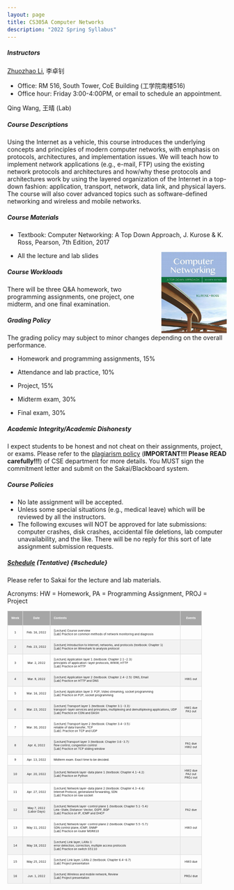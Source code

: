 ```yaml
---
layout: page
title: CS305A Computer Networks
description: "2022 Spring Syllabus"
---
```



##### **Instructors**

[Zhuozhao Li](https://zhuozhaoli.github.io/), 李卓钊
- Office: RM 516, South Tower, CoE Building (工学院南楼516)
- Office hour: Friday 3:00-4:00PM, or email to schedule an appointment.


Qing Wang, 王晴 (Lab)

##### **Course Descriptions**

Using the Internet as a vehicle, this course introduces the underlying concepts and principles of modern computer networks, with emphasis on protocols, architectures, and implementation issues. We will teach how to implement network applications (e.g., e-mail, FTP) using the existing network protocols and architectures and how/why these protocols and architectures work by using the layered organization of the Internet in a top-down fashion: application, transport, network, data link, and physical layers. The course will also cover advanced topics such as software-defined networking and wireless and mobile networks.

##### **Course Materials**

- Textbook: Computer Networking: A Top Down Approach, J. Kurose & K. Ross, Pearson, 7th Edition, 2017
<img style="float: right;" src="/assets/img/textbook.jpg" alt="drawing" width="150"/>

- All the lecture and lab slides


##### **Course Workloads**

There will be three Q&A homework, two programming assignments, one project, one midterm, and one final examination. 

##### **Grading Policy**

The grading policy may subject to minor changes depending on the overall performance.

- Homework and programming assignments, 15%

- Attendance and lab practice, 10%

- Project, 15%

- Midterm exam, 30%

- Final exam, 30%

##### **Academic Integrity/Academic Dishonesty**

I expect students to be honest and not cheat on their assignments, project, or exams. 
Please refer to the [plagiarism policy](/assets/Plagiarism_Policy.pdf) (**IMPORTANT!!! Please READ carefully!!!**) of CSE department for more details.
You MUST sign the commitment letter and submit on the Sakai/Blackboard system.

##### **Course Policies**

- No late assignment will be accepted.
- Unless some special situations (e.g., medical leave) which will be reviewed by all the instructors.
- The following excuses will NOT be approved for late submissions: computer crashes, disk crashes, accidental file deletions, lab computer unavailability, and the like. There will be no reply for this sort of late assignment submission requests.

##### **[Schedule](#schedule) (Tentative)** {#schedule}

<style>
td, th {
  border: 1px solid #ddd;
  padding: 8px;
  font-size: 5pt;
}

tr:nth-child(even){background-color: #f2f2f2;}

tr:hover {background-color: #ddd;}

th {
  padding-top: 12px;
  padding-bottom: 12px;
  text-align: left;
  background-color: #a6a6a6;
  color: white;
}
</style>

Please refer to Sakai for the lecture and lab materials.

Acronyms: HW = Homework, PA = Programming Assignment, PROJ = Project



| **Week** |           **Date**          | **Contents**                                                                                                                                                                              |           **Events**           |
|:--------:|:---------------------------:|-------------------------------------------------------------------------------------------------------------------------------------------------------------------------------------------|:------------------------------:|
| 1        | Feb. 16, 2022               | [Lecture] Course overview<br>[Lab] Practice on common methods of network monitoring and diagnosis                                                                                         |                                |
| 2        | Feb. 23, 2022               | [Lecture] Introduction to Internet, networks, and protocols (textbook: Chapter 1)<br>[Lab] Practice on Wireshark to analysis protocol                                                     |                                |
| 3        | Mar. 2, 2022                | [Lecture] Application layer 1 (textbook: Chapter 2.1-2.3): <br>principles of application-layer protocols, WWW, HTTP<br>[Lab] Practice on HTTP                                             |                                |
| 4        | Mar. 9, 2022                | [Lecture] Application layer 2 (textbook: Chapter 2.4-2.5): DNS, Email<br>[Lab] Practice on HTTP and DNS                                                                                   | HW1 out                        |
| 5        | Mar. 16, 2022               | [Lecture] Application layer 3: P2P, Video streaming, socket programming<br>[Lab] Practice on P2P, socket programming                                                                      |                                |
| 6        | Mar. 23, 2022               | [Lecture] Transport layer 1 (textbook: Chapter 3.1-3.3): <br>transport-layer services and principles, multiplexing and demultiplexing applications, UDP<br>[Lab] Practice on CDN and DASH | HW1 due<br>PA1 out             |
| 7        | Mar. 30, 2022               | [Lecture] Transport layer 2 (textbook: Chapter 3.4-3.5): <br>reliable of data transfer, TCP<br>[Lab]. Practice on TCP and UDP                                                             |                                |
| 8        | Apr. 6, 2022                | [Lecture]Transport layer 3 (textbook: Chapter 3.6-3.7): <br>flow control, congestion control<br>[Lab] Practice on TCP sliding window                                                      | PA1 due<br>HW2 out             |
| 9        | Apr. 13, 2022               | Midterm exam. Exact time to be decided.                                                                                                                                                   |                                |
| 10       | Apr. 20, 2022               | [Lecture] Network layer-data plane 1 (textbook: Chapter 4.1-4.2)<br>[Lab] Practice on Python                                                                                              | HW2 due<br>PA2 out<br>PROJ out |
| 11       | Apr. 27, 2022               | [Lecture] Network layer-data plane 2 (textbook: Chapter 4.3-4.4): <br>Internet Protocol, generalized forwarding, SDN<br>[Lab] Practice on raw socket                                      |                                |
| 12       | May 7, 2022<br>(Labor Days) | [Lecture] Network layer-control plane 1 (textbook: Chapter 5.1-5.4): <br>Link-State, Distance-Vector, OSPF, BGP<br>[Lab] Practice on IP, ICMP and DHCP                                    | PA2 due                        |
| 13       | May 11, 2022                | [Lecture] Network layer-control plane 2 (textbook: Chapter 5.5-5.7): <br>SDN control plane, ICMP, SNMP<br>[Lab] Practice on router MSR810                                                 | HW3 out                        |
| 14       | May 18, 2022                | [Lecture] Link layer, LANs 1: <br>error detection, correction, multiple access protocols<br>[Lab] Practice on switch S5110                                                                |                                |
| 15       | May 25, 2022                | [Lecture] Link layer, LANs 2 (textbook: Chapter 6.4-6.7)<br>[Lab] Project presentation                                                                                                    | HW3 due                        |
| 16       | Jun. 1, 2022                | [Lecture] Wireless and mobile network, Review<br>[Lab] Project presentation                                                                                                               | PROJ due                       |
